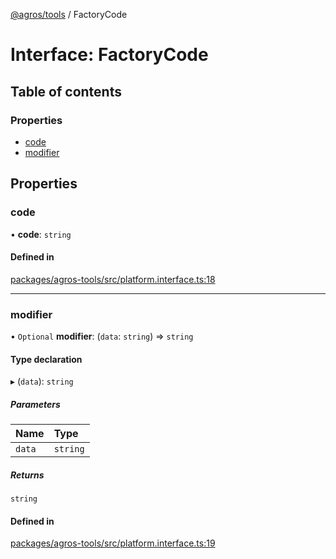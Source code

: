 [@agros/tools](../index.md) / FactoryCode

# Interface: FactoryCode

## Table of contents

### Properties

- [code](FactoryCode.md#code)
- [modifier](FactoryCode.md#modifier)

## Properties

### <a id="code" name="code"></a> code

• **code**: `string`

#### Defined in

[packages/agros-tools/src/platform.interface.ts:18](https://github.com/agrosjs/agros/blob/1a9901d/packages/agros-tools/src/platform.interface.ts#L18)

___

### <a id="modifier" name="modifier"></a> modifier

• `Optional` **modifier**: (`data`: `string`) => `string`

#### Type declaration

▸ (`data`): `string`

##### Parameters

| Name | Type |
| :------ | :------ |
| `data` | `string` |

##### Returns

`string`

#### Defined in

[packages/agros-tools/src/platform.interface.ts:19](https://github.com/agrosjs/agros/blob/1a9901d/packages/agros-tools/src/platform.interface.ts#L19)
